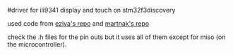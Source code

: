 #driver for ili9341 display and touch on stm32f3discovery

used code from [eziya's repo](https://github.com/eziya/STM32_HAL_ILI9341/) and [martnak's repo](https://github.com/martnak/STM32-ILI9341/)

check the .h files for the pin outs but it uses all of them except for miso (on the microcontroller). 


